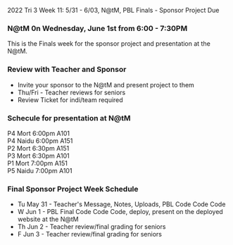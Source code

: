 2022 Tri 3 Week 11: 5/31 - 6/03, N@tM, PBL Finals - Sponsor Project Due

### N@tM 0n Wednesday, June 1st from 6:00 - 7:30PM


This is the Finals week for the sponsor project and presentation at the N@tM. 

### Review with Teacher and Sponsor
*  Invite your sponsor to the N@tM and present project to them
*  Thu/Fri - Teacher reviews for seniors
*  Review Ticket for indi/team required

### Schecule for presentation at N@tM

P4 Mort  6:00pm A101  
P4 Naidu 6:00pm A151  
P2 Mort  6:30pm A151  
P3 Mort  6:30pm A101  
P1 Mort  7:00pm A151  
P5 Naidu 7:00pm A101  

    
###  Final Sponsor Project Week Schedule
* Tu May 31 - Teacher's Message, Notes, Uploads, PBL Code Code Code
* W  Jun 1  - PBL Final Code Code Code, deploy, present on the deployed website at the N@tM
* Th Jun 2  - Teacher review/final grading for seniors
* F  Jun 3  - Teacher review/final grading for seniors

